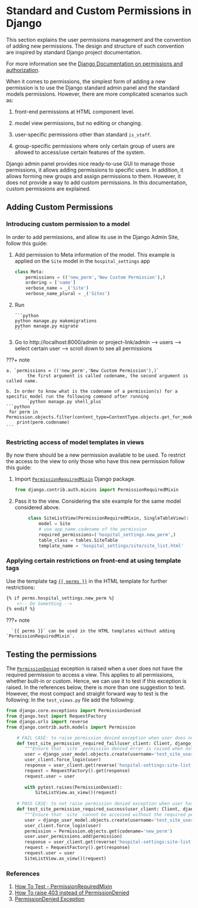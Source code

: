# Standard and Custom Permissions in Django

This section explains the user permissions management and the convention of adding new permissions. The design and structure of such convention are inspired by standard Django project documentation.


For more information see the [Django Documentation on permissions and authorization](https://docs.djangoproject.com/en/dev/topics/auth/default/#permissions-and-authorization).

When it comes to permissions, the simplest form of adding a new permission is to use the Django standard admin panel and the standard models permissions. However, there are more complicated scenarios such as:

1. front-end permissions at HTML component level.

2. model view permissions, but no editing or changing.

3. user-specific permissions other than standard `is_staff`.

4. group-specific permissions where only certain group of users are allowed to access/use certain features of the system.


Django admin panel provides nice ready-to-use GUI to manage those permissions, it allows adding permissions to specific users. In addition, it allows forming new groups and assign permissions to them. However, it does not provide a way to add custom permissions. In this documentation, custom permissions are explained.

## Adding Custom Permissions

### Introducing custom permission to a model
In order to add permissions, and allow its use in the Django Admin Site, follow this guide:

1. Add permission to Meta information of the model. This example is applied on the `Site` model in the `hospital_settings` app

    ```python
    class Meta:
        permissions = (('new_perm','New Custom Permission'),)
        ordering = ['name']
        verbose_name = _('Site')
        verbose_name_plural = _('Sites')
    ```

2. Run
   
       ```python
       python manage.py makemigrations
       python manage.py migrate
       ```

3. Go to http://localhost:8000/admin or project-link/admin --> users --> select certain user --> scroll down to see all permissions

???+ note

    a. `permissions = (('new_perm','New Custom Permission'),)`
            the first argument is called codename, the second argument is called name. 
    
    b. In order to know what is the codename of a permission(s) for a specific model run the following command after running
            `python manage.py shell_plus`
    ```python
     for perm in Permission.objects.filter(content_type=ContentType.objects.get_for_model(Site)):
        print(perm.codename)
    ```

### Restricting access of model templates in views

By now there should be a new permission available to be used. To restrict the access to the view to only those who have this new permission follow this guide:

1. Import [`PermissionRequiredMixin`](https://docs.djangoproject.com/en/dev/topics/auth/default/#the-permissionrequiredmixin-mixin) Django package.

    ```python
    from django.contrib.auth.mixins import PermissionRequiredMixin
    ```


2. Pass it to the view. Considering the site example for the same model considered above.

   ```python
        class SiteListView(PermissionRequiredMixin, SingleTableView):
            model = Site
            # use app_name.codename of the permission
            required_permissions=('hospital_settings.new_perm',)
            table_class = tables.SiteTable
            template_name = 'hospital_settings/site/site_list.html'
   ```

### Applying certain restrictions on front-end at using template tags

Use the template tag [`{{ perms }}`](https://docs.djangoproject.com/en/dev/topics/auth/default/#permissions) in the HTML template for further restrictions:

```html
{% if perms.hospital_settings.new_perm %}
    <!-- Do Something -->
{% endif %}
```

???+ note

      `{{ perms }}` can be used in the HTML templates without adding `PermissionRequiredMixin`.

## Testing the permissions

The [`PermissionDenied`](https://docs.djangoproject.com/en/dev/topics/testing/tools/#exceptions) exception is raised when a user does not have the required permission to access a view. This applies to all permissions, whether built-in or custom. Hence, we can use it to test if this exception is raised. In the references below, there is more than one suggestion to test. However, the most compact and straight forward way to test is the following: In the `test_views.py` file add the following:

```python
from django.core.exceptions import PermissionDenied
from django.test import RequestFactory
from django.urls import reverse
from django.contrib.auth.models import Permission

    # FAIL CASE: to raise permission denied exception when user does not have right privilege 
    def test_site_permission_required_fail(user_client: Client, django_user_model: User) -> None:
       """Ensure that `site` permission denied error is raised when not having privilege"""
       user = django_user_model.objects.create(username='test_site_user')
       user_client.force_login(user)
       response = user_client.get(reverse('hospital-settings:site-list'))
       request = RequestFactory().get(response)
       request.user = user
   
       with pytest.raises(PermissionDenied):
           SiteListView.as_view()(request)
           
    # PASS CASE: to not raise permission denied exception when user has right privilege 
    def test_site_permission_required_success(user_client: Client, django_user_model: User) -> None:
       """Ensure that `site` cannot be accessed without the required permission."""
       user = django_user_model.objects.create(username='test_site_user')
       user_client.force_login(user)
       permission = Permission.objects.get(codename='new_perm')
       user.user_permissions.add(permission)
       response = user_client.get(reverse('hospital-settings:site-list'))
       request = RequestFactory().get(response)
       request.user = user
       SiteListView.as_view()(request)

```

### References

1. [How To Test - PermissionRequiredMixin]( https://splunktool.com/test-permissionrequiredmixin-raises-permissiondenied-instead-of-403)
2. [How To raise 403 instead of PermissionDenied]( https://stackoverflow.com/questions/42284168/test-permissionrequiredmixin-raises-permissiondenied-instead-of-403)
3. [PermissionDenied Exception](https://docs.djangoproject.com/en/dev/topics/testing/tools/#exceptions)

